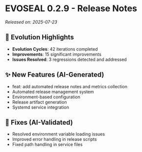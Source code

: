 # EVOSEAL 0.2.9 - Release Notes

*Released on: 2025-07-23*

## 🚀 Evolution Highlights

- **Evolution Cycles**: 42 iterations completed
- **Improvements**: 15 significant improvements
- **Issues Resolved**: 3 regressions detected and addressed

## ✨ New Features (AI-Generated)
- feat: add automated release notes and metrics collection
- Automated release management system
- Environment-based configuration
- Release artifact generation
- Systemd service integration

## 🐛 Fixes (AI-Validated)
- Resolved environment variable loading issues
- Improved error handling in release scripts
- Fixed path handling in service files
